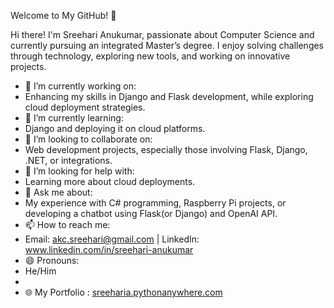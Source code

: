 Welcome to My GitHub! 👋

Hi there! I'm Sreehari Anukumar, passionate about Computer Science and currently pursuing an integrated Master’s degree. I enjoy solving challenges through technology, exploring new tools, and working on innovative projects.

- 🔭 I’m currently working on:
- Enhancing my skills in Django and Flask development, while exploring cloud deployment strategies.
- 🌱 I’m currently learning:
- Django and deploying it on cloud platforms.
- 👯 I’m looking to collaborate on:
- Web development projects, especially those involving Flask, Django, .NET, or integrations.
- 🤔 I’m looking for help with:
- Learning more about cloud deployments.
- 💬 Ask me about:
- My experience with C# programming, Raspberry Pi projects, or developing a chatbot using Flask(or Django) and OpenAI API.
- 📫 How to reach me:
- Email: akc.sreehari@gmail.com | LinkedIn: www.linkedin.com/in/sreehari-anukumar 
- 😄 Pronouns:
- He/Him
- 
- 🌐 My Portfolio : [sreeharia.pythonanywhere.com](https://sreeharia.pythonanywhere.com/)


